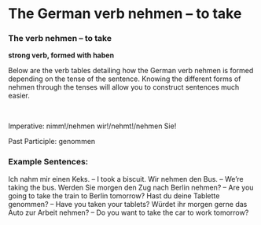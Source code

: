 # The German verb nehmen – to take



### The verb nehmen – to take

**strong verb, formed with haben**

Below are the verb tables detailing how the German verb nehmen is formed depending on the tense of the sentence. Knowing the different forms of nehmen through the tenses will allow you to construct sentences much easier.

 

Imperative: nimm!/nehmen wir!/nehmt!/nehmen Sie!

Past Participle: genommen

### Example Sentences:

Ich nahm mir einen Keks. – I took a biscuit.
Wir nehmen den Bus. – We’re taking the bus.
Werden Sie morgen den Zug nach Berlin nehmen? – Are you going to take the train to Berlin tomorrow?
Hast du deine Tablette genommen? – Have you taken your tablets?
Würdet ihr morgen gerne das Auto zur Arbeit nehmen? – Do you want to take the car to work tomorrow?
